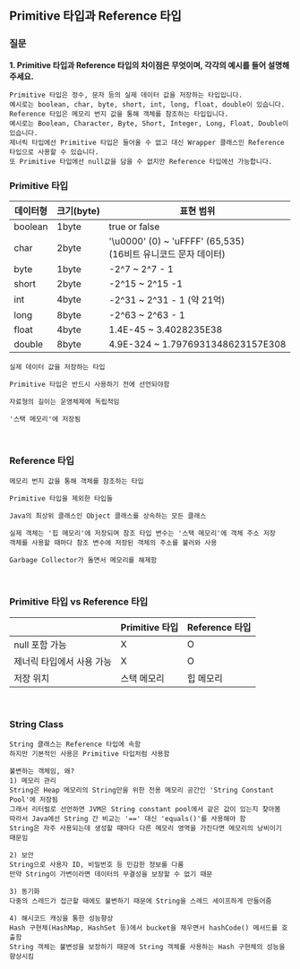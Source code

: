## Primitive 타입과 Reference 타입

### 질문

**1. Primitive 타입과 Reference 타입의 차이점은 무엇이며, 각각의 예시를 들어 설명해주세요.**

    Primitive 타입은 정수, 문자 등의 실제 데이터 값을 저장하는 타입입니다.
    예시로는 boolean, char, byte, short, int, long, float, double이 있습니다.
    Reference 타입은 메모리 번지 값을 통해 객체를 참조하는 타입입니다.
    예시로는 Boolean, Character, Byte, Short, Integer, Long, Float, Double이 있습니다.
    제너릭 타입에선 Primitive 타입은 들어올 수 없고 대신 Wrapper 클래스인 Reference 타입으로 사용할 수 있습니다.
    또 Primitive 타입에선 null값을 담을 수 없지만 Reference 타입에선 가능합니다.

### Primitive 타입

| 데이터형    | 크기(byte) | 표현 범위                                                   |
|---------|----------|---------------------------------------------------------|
| boolean | 1byte    | true or false                                           |
| char    | 2byte    | '\u0000' (0) ~ 'uFFFF' (65,535) <br/>(16비트 유니코드 문자 데이터) |
| byte    | 1byte    | -2^7 ~ 2^7 - 1                                          |
| short   | 2byte    | -2^15 ~ 2^15 -1                                         |
| int     | 4byte    | -2^31 ~ 2^31 - 1 (약 21억)                                |
| long    | 8byte    | -2^63 ~ 2^63 - 1                                        |
| float   | 4byte    | 1.4E-45 ~ 3.4028235E38                                  |
| double  | 8byte    | 4.9E-324 ~ 1.7976931348623157E308                       |

    실제 데이터 값을 저장하는 타입

    Primitive 타입은 반드시 사용하기 전에 선언되야함

    자료형의 길이는 운영체제에 독립적임

    '스택 메모리'에 저장됨

<br>

### Reference 타입

    메모리 번지 값을 통해 객체를 참조하는 타입

    Primitive 타입을 제외한 타입들

    Java의 최상위 클래스인 Object 클래스를 상속하는 모든 클래스

    실제 객체는 '힙 메모리'에 저장되며 참조 타입 변수는 '스택 메모리'에 객체 주소 저장
    객체를 사용할 때마다 참조 변수에 저장된 객체의 주소를 불러와 사용

    Garbage Collector가 돌면서 메모리를 해제함

<br>

### Primitive 타입 vs Reference 타입

|                | Primitive 타입 | Reference 타입 |
|----------------|--------------|--------------|
| null 포함 가능     | X            | O            |
| 제너릭 타입에서 사용 가능 | X            | O            |
| 저장 위치          | 스택 메모리       | 힙 메모리        |

<br>

### String Class

    String 클래스는 Reference 타입에 속함
    하지만 기본적인 사용은 Primitive 타입처럼 사용함
    
    불변하는 객체임, 왜?
    1) 메모리 관리
    String은 Heap 메모리의 String만을 위한 전용 메모리 공간인 'String Constant Pool'에 저장됨
    그래서 리터럴로 선언하면 JVM은 String constant pool에서 같은 값이 있는지 찾아봄
    따라서 Java에선 String 간 비교는 '==' 대신 'equals()'를 사용해야 함
    String은 자주 사용되는데 생성할 때마다 다른 메모리 영역을 가진다면 메모리의 낭비이기 때문임

    2) 보안
    String으로 사용자 ID, 비밀번호 등 민감한 정보를 다룸
    만약 String이 가변이라면 데이터의 무결성을 보장할 수 없기 때문

    3) 동기화
    다중의 스레드가 접근할 때에도 불변하기 때문에 String을 스레드 세이프하게 만들어줌

    4) 해시코드 캐싱을 통한 성능향상
    Hash 구현체(HashMap, HashSet 등)에서 bucket을 채우면서 hashCode() 메서드를 호출함
    String 객체는 불변성을 보장하기 때문에 String 객체를 사용하는 Hash 구현체의 성능을 향상시킴

    